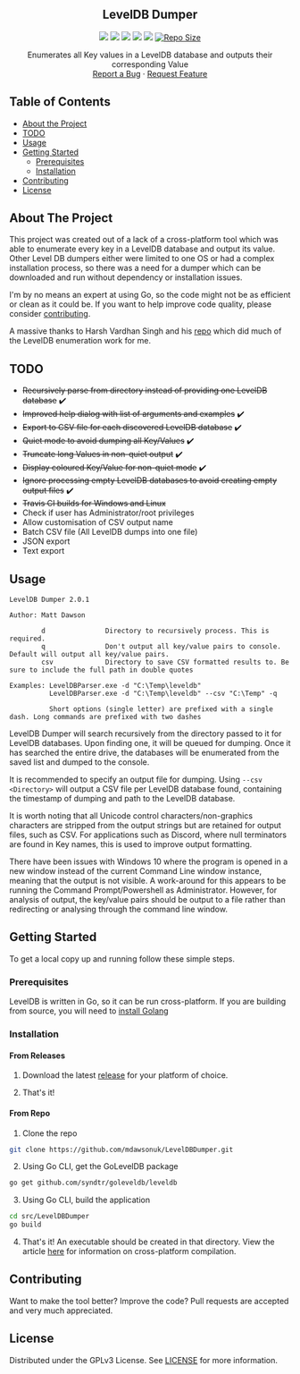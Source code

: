 <p align="center">
  <h2 align="center">LevelDB Dumper</h3>
	
  <p align="center">
    <a href="LICENSE" alt="Licence">
		<img src="https://img.shields.io/github/license/mdawsonuk/LevelDBDumper?style=flat-square" /></a>
	<a alt="Releases">
		<img src="https://img.shields.io/github/v/release/mdawsonuk/LevelDBDumper?include_prereleases&style=flat-square&color=blue" /></a>
	<a href="https://github.com/mdawsonuk/LevelDBDumper/issues" alt="Issues">
		<img src="https://img.shields.io/github/issues/mdawsonuk/LevelDBDumper?style=flat-square" /></a>
	<a href="https://github.com/mdawsonuk/LevelDBDumper/releases" alt="Downloads">
		<img src="https://img.shields.io/github/downloads/mdawsonuk/LevelDBDumper/total?style=flat-square" /></a>
	<a href="https://github.com/mdawsonuk/LevelDBDumper/pulse" alt="Maintenance">
		<img src="https://img.shields.io/maintenance/yes/2021?style=flat-square" /></a>
	<a href="https://github.com/mdawsonuk/LevelDBDumper/">
		<img src="https://img.shields.io/github/languages/code-size/mdawsonuk/LevelDBDumper?style=flat-square"
			alt="Repo Size"></a>
  </p>
  <p align="center">
    Enumerates all Key values in a LevelDB database and outputs their corresponding Value
    <br />
    <a href="https://github.com/mdawsonuk/LevelDBDumper/issues/new?labels=bug">Report a Bug</a>
    ·
    <a href="https://github.com/mdawsonuk/LevelDBDumper/issues/new?labels=enhancement">Request Feature</a>
  </p>
</p>

## Table of Contents

* [About the Project](#about-the-project)
* [TODO](#todo)
* [Usage](#usage)
* [Getting Started](#getting-started)
  * [Prerequisites](#prerequisites)
  * [Installation](#installation)
* [Contributing](#contributing)
* [License](#license)

## About The Project
This project was created out of a lack of a cross-platform tool which was able to enumerate every key in a LevelDB database and output its value. Other Level DB dumpers either were limited to one OS or had a complex installation process, so there was a need for a dumper which can be downloaded and run without dependency or installation issues.

I'm by no means an expert at using Go, so the code might not be as efficient or clean as it could be. If you want to help improve code quality, please consider [contributing](#contributing).

A massive thanks to Harsh Vardhan Singh and his [repo](https://github.com/harshvsingh8/leveldb-reader) which did much of the LevelDB enumeration work for me.

## TODO
* ~~Recursively parse from directory instead of providing one LevelDB database~~ :heavy_check_mark:
* ~~Improved help dialog with list of arguments and examples~~ :heavy_check_mark:
* ~~Export to CSV file for each discovered LevelDB database~~ :heavy_check_mark:
* ~~Quiet mode to avoid dumping all Key/Values~~ :heavy_check_mark:
* ~~Truncate long Values in non-quiet output~~ :heavy_check_mark:
* ~~Display coloured Key/Value for non-quiet mode~~ :heavy_check_mark:
* ~~Ignore processing empty LevelDB databases to avoid creating empty output files~~ :heavy_check_mark:
* ~~Travis CI builds for Windows and Linux~~
* Check if user has Administrator/root privileges
* Allow customisation of CSV output name
* Batch CSV file (All LevelDB dumps into one file)
* JSON export
* Text export

## Usage

```
LevelDB Dumper 2.0.1

Author: Matt Dawson

        d               Directory to recursively process. This is required.
        q               Don't output all key/value pairs to console. Default will output all key/value pairs.
        csv             Directory to save CSV formatted results to. Be sure to include the full path in double quotes

Examples: LevelDBParser.exe -d "C:\Temp\leveldb"
          LevelDBParser.exe -d "C:\Temp\leveldb" --csv "C:\Temp" -q

          Short options (single letter) are prefixed with a single dash. Long commands are prefixed with two dashes
```

LevelDB Dumper will search recursively from the directory passed to it for LevelDB databases. Upon finding one, it will be queued for dumping. Once it has searched the entire drive, the databases will be enumerated from the saved list and dumped to the console.

It is recommended to specify an output file for dumping. Using `--csv <Directory>` will output a CSV file per LevelDB database found, containing the timestamp of dumping and path to the LevelDB database.

It is worth noting that all Unicode control characters/non-graphics characters are stripped from the output strings but are retained for output files, such as CSV. For applications such as Discord, where null terminators are found in Key names, this is used to improve output formatting.

There have been issues with Windows 10 where the program is opened in a new window instead of the current Command Line window instance, meaning that the output is not visible. A work-around for this appears to be running the Command Prompt/Powershell as Administrator. However, for analysis of output, the key/value pairs should be output to a file rather than redirecting or analysing through the command line window.

## Getting Started

To get a local copy up and running follow these simple steps.

### Prerequisites

LevelDB is written in Go, so it can be run cross-platform. If you are building from source, you will need to [install Golang](https://golang.org/doc/install)

### Installation

#### From Releases

1. Download the latest [release](https://github.com/mdawsonuk/LevelDBDumper/releases) for your platform of choice.

2. That's it!

#### From Repo

1. Clone the repo
```sh
git clone https://github.com/mdawsonuk/LevelDBDumper.git
```

2. Using Go CLI, get the GoLevelDB package
```sh
go get github.com/syndtr/goleveldb/leveldb
```

3. Using Go CLI, build the application
```sh
cd src/LevelDBDumper
go build
```

4. That's it! An executable should be created in that directory. View the article [here](https://medium.com/@utranand/building-golang-package-for-linux-from-windows-22fa23764808) for information on cross-platform compilation.

## Contributing

Want to make the tool better? Improve the code? Pull requests are accepted and very much appreciated.

## License

Distributed under the GPLv3 License. See [LICENSE](LICENSE) for more information.